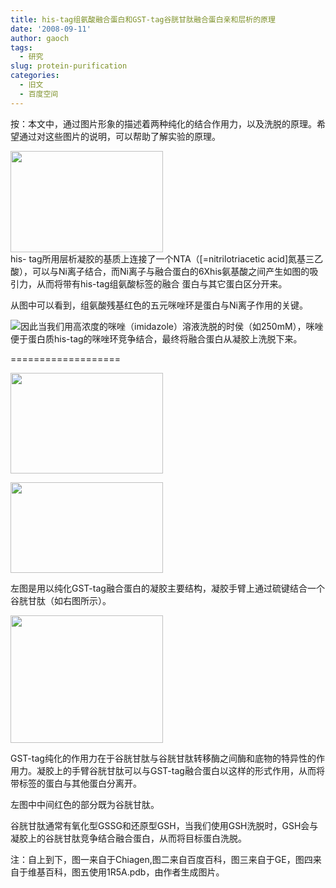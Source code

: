 ```yaml
---
title: his-tag组氨酸融合蛋白和GST-tag谷胱甘肽融合蛋白亲和层析的原理
date: '2008-09-11'
author: gaoch
tags:
  - 研究
slug: protein-purification
categories:
  - 旧文
  - 百度空间
---
```


按：本文中，通过图片形象的描述着两种纯化的结合作用力，以及洗脱的原理。希望通过对这些图片的说明，可以帮助了解实验的原理。

[<img src="http://blufiles.storage.msn.com/y1pRvLW4P-4cjFgVUHbpzqfk9DQCTfCwQgXjb-D2XgYA8CFEO65dcwQpJckAdiL1e_fSw1zZ68KGYA?PARTNER=WRITER" width="244" height="162" />](http://uqmapa.blu.livefilestore.com/y1pgdXFnuNQGPhG3cxj9r55SntnLqCmmKibz74AcsIsr0TNlEMnWwl9ZMItVAhvff0ubuLV0uzLIT-Npe13v94ouA?PARTNER=WRITER)  
his- tag所用层析凝胶的基质上连接了一个NTA（\[=nitrilotriacetic
acid\]氮基三乙酸），可以与Ni离子结合，而Ni离子与融合蛋白的6Xhis氨基酸之间产生如图的吸引力，从而将带有his-tag组氨酸标签的融合
蛋白与其它蛋白区分开来。

从图中可以看到，组氨酸残基红色的五元咪唑环是蛋白与Ni离子作用的关键。

![](http://imgsrc.baidu.com/baike/pic/item/7ab514d16c1df0c7562c847d.jpg)因此当我们用高浓度的咪唑（imidazole）溶液洗脱的时侯（如250mM），咪唑便于蛋白质his-tag的咪唑环竞争结合，最终将融合蛋白从凝胶上洗脱下来。

===================

[<img src="http://blufiles.storage.msn.com/y1pFGeSCKNmRdsN5QbaNIJCr8bJ6TWD4woLr_ChrsXQ8QSWWHd_y-FGmTuyATdaz9oX2vS5whGRF_E?PARTNER=WRITER" width="244" height="161" />](http://uqmapa.blu.livefilestore.com/y1pCv-YAG_8alk1cU-t71KEl2GwEsGliK4hTtwX5thW2RY3CKvieReuMYDryOPud7AEBitvrFbcZcDSjp7AWa_qvg?PARTNER=WRITER)

[<img src="http://blufiles.storage.msn.com/y1pP10C3Ihr7LlxyuI1yF_9qWlbFdjrdG50COG3h57ajJ0NAhyICp4TONkl4nTEvUi0Ku8Q59PXa_c?PARTNER=WRITER" width="244" height="145" />](http://uqmapa.blu.livefilestore.com/y1pwPXV0KeUTXmvt-HOn82EUJrjidu-njEnJCq7inj4Pw7QpWdhzL3OrV2XJLd90MsZiIMzjDCJ7M-3Lujfetlqtg?PARTNER=WRITER)

左图是用以纯化GST-tag融合蛋白的凝胶主要结构，凝胶手臂上通过硫键结合一个谷胱甘肽（如右图所示）。

[<img src="http://blufiles.storage.msn.com/y1pc4fOJZLRjlBltRnuc1juw611Rg6PYRRIt8_qXkAGEDc0-KT3x63fehDMBrdyh7fRmSb2wSlLA6E?PARTNER=WRITER" width="244" height="204" />](http://blufiles.storage.msn.com/y1pJSM3AarXXqtaBCEw10zp4w7u7B8GnHcclrOBEEVNjrBLqHOvTNTVNqXMnYmwOEN3bCSot1FdrsA?PARTNER=WRITER)

GST-tag纯化的作用力在于谷胱甘肽与谷胱甘肽转移酶之间酶和底物的特异性的作用力。凝胶上的手臂谷胱甘肽可以与GST-tag融合蛋白以这样的形式作用，从而将带标签的蛋白与其他蛋白分离开。

左图中中间红色的部分既为谷胱甘肽。

谷胱甘肽通常有氧化型GSSG和还原型GSH，当我们使用GSH洗脱时，GSH会与凝胶上的谷胱甘肽竞争结合融合蛋白，从而将目标蛋白洗脱。

注：自上到下，图一来自于Chiagen,图二来自百度百科，图三来自于GE，图四来自于维基百科，图五使用1R5A.pdb，由作者生成图片。

